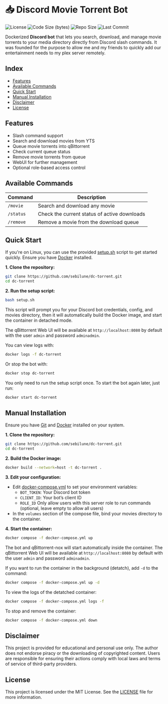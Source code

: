 # 📥 Discord Movie Torrent Bot

![License](https://img.shields.io/github/license/sebilune/dc-torrent)
![Code Size (bytes)](https://img.shields.io/github/languages/code-size/sebilune/dc-torrent)
![Repo Size](https://img.shields.io/github/repo-size/sebilune/dc-torrent)
![Last Commit](https://img.shields.io/github/last-commit/sebilune/dc-torrent)

Dockerized **Discord bot** that lets you search, download, and manage movie torrents to your media directory directly from Discord slash commands. It was founded for the purpose to allow me and my friends to quickly add our entertainment needs to my plex server remotely.

## Index

- [Features](#features)
- [Available Commands](#available-commands)
- [Quick Start](#quick-start)
- [Manual Installation](#manual-installation)
- [Disclaimer](#disclaimer)
- [License](#license)

## Features

- Slash command support
- Search and download movies from YTS
- Queue movie torrents into qBittorrent
- Check current queue status
- Remove movie torrents from queue
- WebUI for further management
- Optional role-based access control

## Available Commands

| Command   | Description                                  |
| --------- | -------------------------------------------- |
| `/movie`  | Search and download any movie                |
| `/status` | Check the current status of active downloads |
| `/remove` | Remove a movie from the download queue       |

## Quick Start

If you're on Linux, you can use the provided [setup.sh](./setup.sh) script to get started quickly. Ensure you have [Docker](https://docs.docker.com/desktop/setup/install/linux/) installed.

**1. Clone the repository:**

```bash
git clone https://github.com/sebilune/dc-torrent.git
cd dc-torrent
```

**2. Run the setup script:**

```bash
bash setup.sh
```

This script will prompt you for your Discord bot credentials, config, and movies directory, then it will automatically build the Docker image, and start the container in detached mode. 

The qBittorrent Web UI will be available at `http://localhost:8080` by default with the user `admin` and password `adminadmin`. 

You can view logs with:

```bash
docker logs -f dc-torrent
```

Or stop the bot with:

```bash
docker stop dc-torrent
```

You only need to run the setup script once. To start the bot again later, just run:

```bash
docker start dc-torrent
```

## Manual Installation

Ensure you have [Git](https://git-scm.com/downloads) and [Docker](https://www.docker.com/) installed on your system.

**1. Clone the repository:**

```bash
git clone https://github.com/sebilune/dc-torrent.git
cd dc-torrent
```

**2. Build the Docker image:**

```bash
docker build --network=host -t dc-torrent .
```

**3. Edit your configuration:**

- Edit [docker-compose.yml](./docker-compose.yml) to set your environment variables:
  - `BOT_TOKEN`: Your Discord bot token
  - `CLIENT_ID`: Your bot’s client ID
  - `ROLE_ID` Only allow users with this server role to run commands (optional, leave empty to allow all users)
- In the `volumes` section of the compose file, bind your movies directory to the container.

**4. Start the container:**

```bash
docker compose -f docker-compose.yml up
```

The bot and qBittorrent-nox will start automatically inside the container. The qBittorrent Web UI will be available at `http://localhost:8080` by default with the user `admin` and password `adminadmin`.

If you want to run the container in the background (detatch), add `-d` to the command:

```bash
docker compose -f docker-compose.yml up -d
```

To view the logs of the detatched container:

```bash
docker compose -f docker-compose.yml logs -f
```

To stop and remove the container:

```bash
docker compose -f docker-compose.yml down
```

## Disclaimer

This project is provided for educational and personal use only. The author does not endorse piracy or the downloading of copyrighted content.
Users are responsible for ensuring their actions comply with local laws and terms of service of third-party providers.

## License

This project is licensed under the MIT License. See the [LICENSE](./LICENSE) file for more information.
